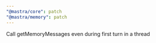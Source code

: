```yaml
---
"@mastra/core": patch
"@mastra/memory": patch
---
```


Call getMemoryMessages even during first turn in a thread

